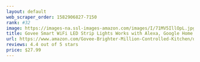```yaml
---
layout: default 
﻿web_scraper_order: 1582906827-7150
rank: #32
image: https://images-na.ssl-images-amazon.com/images/I/71MV5IllOpL.jpg
title: Govee Smart WiFi LED Strip Lights Works with Alexa, Google Home Brighter 5050 LED, 16…
url: https://www.amazon.com/Govee-Brighter-Million-Controlled-Kitchen/dp/B07N1CMGQQ/ref=zg_mw_hi_32?_encoding=UTF8&psc=1&refRID=A6V7PFP7K69AZRGH710E
reviews: 4.4 out of 5 stars
price: $27.99 
---
```

